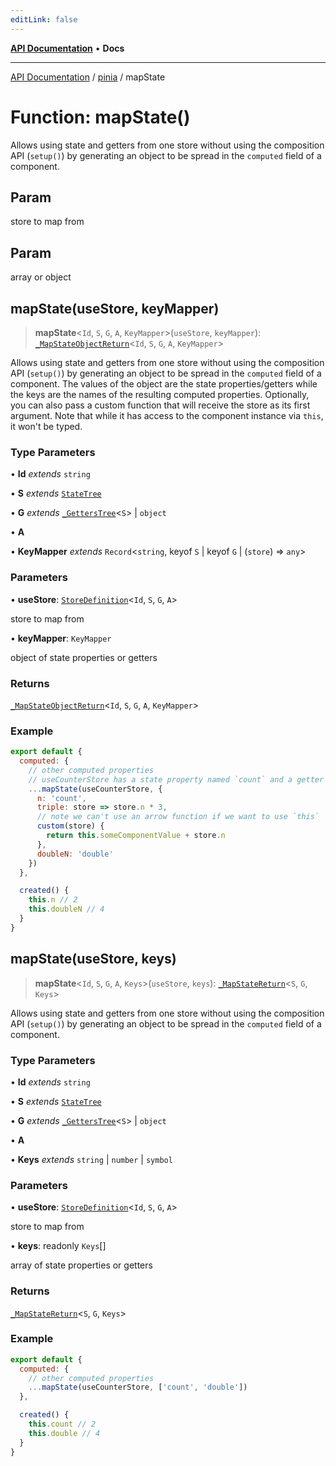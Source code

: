 ```yaml
---
editLink: false
---
```


[**API Documentation**](../../index.md) • **Docs**

***

[API Documentation](../../index.md) / [pinia](../index.md) / mapState

# Function: mapState()

Allows using state and getters from one store without using the composition
API (`setup()`) by generating an object to be spread in the `computed` field
of a component.

## Param

store to map from

## Param

array or object

## mapState(useStore, keyMapper)

> **mapState**\<`Id`, `S`, `G`, `A`, `KeyMapper`\>(`useStore`, `keyMapper`): [`_MapStateObjectReturn`](../type-aliases/MapStateObjectReturn.md)\<`Id`, `S`, `G`, `A`, `KeyMapper`\>

Allows using state and getters from one store without using the composition
API (`setup()`) by generating an object to be spread in the `computed` field
of a component. The values of the object are the state properties/getters
while the keys are the names of the resulting computed properties.
Optionally, you can also pass a custom function that will receive the store
as its first argument. Note that while it has access to the component
instance via `this`, it won't be typed.

### Type Parameters

• **Id** *extends* `string`

• **S** *extends* [`StateTree`](../type-aliases/StateTree.md)

• **G** *extends* [`_GettersTree`](../type-aliases/GettersTree.md)\<`S`\> \| `object`

• **A**

• **KeyMapper** *extends* `Record`\<`string`, keyof `S` \| keyof `G` \| (`store`) => `any`\>

### Parameters

• **useStore**: [`StoreDefinition`](../interfaces/StoreDefinition.md)\<`Id`, `S`, `G`, `A`\>

store to map from

• **keyMapper**: `KeyMapper`

object of state properties or getters

### Returns

[`_MapStateObjectReturn`](../type-aliases/MapStateObjectReturn.md)\<`Id`, `S`, `G`, `A`, `KeyMapper`\>

### Example

```js
export default {
  computed: {
    // other computed properties
    // useCounterStore has a state property named `count` and a getter `double`
    ...mapState(useCounterStore, {
      n: 'count',
      triple: store => store.n * 3,
      // note we can't use an arrow function if we want to use `this`
      custom(store) {
        return this.someComponentValue + store.n
      },
      doubleN: 'double'
    })
  },

  created() {
    this.n // 2
    this.doubleN // 4
  }
}
```

## mapState(useStore, keys)

> **mapState**\<`Id`, `S`, `G`, `A`, `Keys`\>(`useStore`, `keys`): [`_MapStateReturn`](../type-aliases/MapStateReturn.md)\<`S`, `G`, `Keys`\>

Allows using state and getters from one store without using the composition
API (`setup()`) by generating an object to be spread in the `computed` field
of a component.

### Type Parameters

• **Id** *extends* `string`

• **S** *extends* [`StateTree`](../type-aliases/StateTree.md)

• **G** *extends* [`_GettersTree`](../type-aliases/GettersTree.md)\<`S`\> \| `object`

• **A**

• **Keys** *extends* `string` \| `number` \| `symbol`

### Parameters

• **useStore**: [`StoreDefinition`](../interfaces/StoreDefinition.md)\<`Id`, `S`, `G`, `A`\>

store to map from

• **keys**: readonly `Keys`[]

array of state properties or getters

### Returns

[`_MapStateReturn`](../type-aliases/MapStateReturn.md)\<`S`, `G`, `Keys`\>

### Example

```js
export default {
  computed: {
    // other computed properties
    ...mapState(useCounterStore, ['count', 'double'])
  },

  created() {
    this.count // 2
    this.double // 4
  }
}
```
